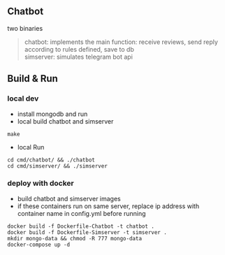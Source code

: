 ## Chatbot 

two binaries
> chatbot:  implements the main function: receive reviews, send reply according to rules defined, save to db  
> simserver:  simulates telegram bot api 

## Build & Run
### local dev
- install mongodb and run 
- local build chatbot and simserver
```shell
make
```
- local Run
```shell
cd cmd/chatbot/ && ./chatbot
cd cmd/simserver/ && ./simserver
```

### deploy with docker
- build chatbot and simserver images
- if these containers run on same server, replace ip address with container name in config.yml before running
```shell
docker build -f Dockerfile-Chatbot -t chatbot .
docker build -f Dockerfile-Simserver -t simserver .
mkdir mongo-data && chmod -R 777 mongo-data
docker-compose up -d
```